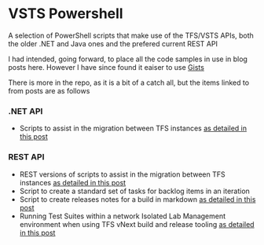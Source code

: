 # VSTS Powershell
A selection of PowerShell scripts that make use of the TFS/VSTS APIs, both the older .NET and Java ones and the prefered current REST API

I had intended, going forward, to place all the code samples in use in blog posts here. However I have since found it eaiser to use [Gists](https://gist.github.com/rfennell)

There is more in the repo, as it is a bit of a catch all, but the items linked to from posts are as follows

### .NET API
* Scripts to assist in the migration between TFS instances [as detailed in this post](https://www.microsoft.com/en-gb/developers/articles/week03aug14/migrating-a-tfs-tfvc-based-team-project-to-a-git-team-project/)

### REST API
* REST versions of scripts to assist in the migration between TFS instances [as detailed in this post](https://www.microsoft.com/en-gb/developers/articles/week03aug14/migrating-a-tfs-tfvc-based-team-project-to-a-git-team-project/)
* Script to create a standard set of tasks for backlog items in an iteration
* Script to create releases notes for a build in markdown [as detailed in this post](http://blogs.blackmarble.co.uk/blogs/rfennell/post/2016/03/01/A-vNext-build-task-and-PowerShell-script-to-generate-release-notes-as-part-of-TFS-vNext-build.aspx)
* Running Test Suites within a network Isolated Lab Management environment when using TFS vNext build and release tooling [as detailed in this post](http://blogs.blackmarble.co.uk/blogs/rfennell/post/2016/09/27/Running-Test-Suites-within-a-network-Isolated-Lab-Management-environment-when-using-TFS-vNext-build-and-release-tooling)
